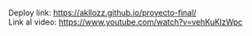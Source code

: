 Deploy link: https://akllozz.github.io/proyecto-final/
<br>
Link al video: https://www.youtube.com/watch?v=vehKuKlzWpc
